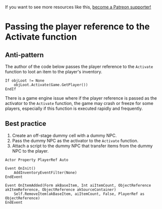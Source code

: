 <!-- TITLE: Passing the player reference to the Activate function -->

If you want to see more resources like this, [become a Patreon supporter!](https://www.patreon.com/fireundubh) 

# Passing the player reference to the Activate function
## Anti-pattern

The author of the code below passes the player reference to the `Activate` function to loot an item to the player's inventory.

```
If objLoot != None
	objLoot.Activate(Game.GetPlayer())
EndIf
```

There is a game engine issue where if the player reference is passed as the activator to the `Activate` function, the game may crash or freeze for some players, especially if this function is executed rapidly and frequently.

## Best practice

1. Create an off-stage dummy cell with a dummy NPC.
2. Pass the dummy NPC as the activator to the `Activate` function.
3. Attach a script to the dummy NPC that transfer items from the dummy NPC to the player.

```
Actor Property PlayerRef Auto

Event OnInit()
	AddInventoryEventFilter(None)
EndEvent

Event OnItemAdded(Form akBaseItem, Int aiItemCount, ObjectReference akItemReference, ObjectReference akSourceContainer)
	Self.RemoveItem(akBaseItem, aiItemCount, False, PlayerRef as ObjectReference)
EndEvent
```